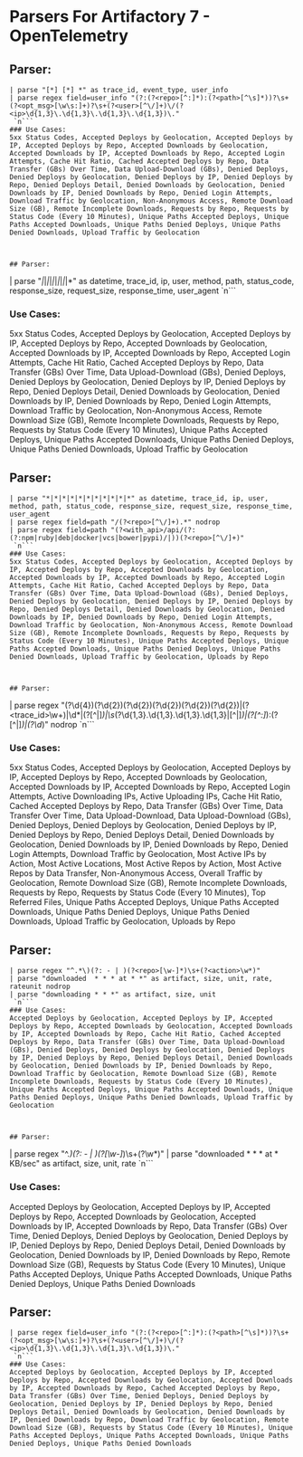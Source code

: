 # Parsers For Artifactory 7 - OpenTelemetry

## Parser:
```
| parse "[*] [*] *" as trace_id, event_type, user_info 
| parse regex field=user_info "(?:(?<repo>[^:]*):(?<path>[^\s]*))?\s+(?<opt_msg>[\w\s:]+)?\s+(?<user>[^\/]+)\/(?<ip>\d{1,3}\.\d{1,3}\.\d{1,3}\.\d{1,3})\."
 `n```
### Use Cases:
5xx Status Codes, Accepted Deploys by Geolocation, Accepted Deploys by IP, Accepted Deploys by Repo, Accepted Downloads by Geolocation, Accepted Downloads by IP, Accepted Downloads by Repo, Accepted Login Attempts, Cache Hit Ratio, Cached Accepted Deploys by Repo, Data Transfer (GBs) Over Time, Data Upload-Download (GBs), Denied Deploys, Denied Deploys by Geolocation, Denied Deploys by IP, Denied Deploys by Repo, Denied Deploys Detail, Denied Downloads by Geolocation, Denied Downloads by IP, Denied Downloads by Repo, Denied Login Attempts, Download Traffic by Geolocation, Non-Anonymous Access, Remote Download Size (GB), Remote Incomplete Downloads, Requests by Repo, Requests by Status Code (Every 10 Minutes), Unique Paths Accepted Deploys, Unique Paths Accepted Downloads, Unique Paths Denied Deploys, Unique Paths Denied Downloads, Upload Traffic by Geolocation



## Parser:
```
| parse "*|*|*|*|*|*|*|*|*|*|*" as datetime, trace_id, ip, user, method, path, status_code, response_size, request_size, response_time, user_agent
 `n```
### Use Cases:
5xx Status Codes, Accepted Deploys by Geolocation, Accepted Deploys by IP, Accepted Deploys by Repo, Accepted Downloads by Geolocation, Accepted Downloads by IP, Accepted Downloads by Repo, Accepted Login Attempts, Cache Hit Ratio, Cached Accepted Deploys by Repo, Data Transfer (GBs) Over Time, Data Upload-Download (GBs), Denied Deploys, Denied Deploys by Geolocation, Denied Deploys by IP, Denied Deploys by Repo, Denied Deploys Detail, Denied Downloads by Geolocation, Denied Downloads by IP, Denied Downloads by Repo, Denied Login Attempts, Download Traffic by Geolocation, Non-Anonymous Access, Remote Download Size (GB), Remote Incomplete Downloads, Requests by Repo, Requests by Status Code (Every 10 Minutes), Unique Paths Accepted Deploys, Unique Paths Accepted Downloads, Unique Paths Denied Deploys, Unique Paths Denied Downloads, Upload Traffic by Geolocation



## Parser:
```
| parse "*|*|*|*|*|*|*|*|*|*|*" as datetime, trace_id, ip, user, method, path, status_code, response_size, request_size, response_time, user_agent
| parse regex field=path "/(?<repo>[^\/]+).*" nodrop
| parse regex field=path "(?<with_api>/api/(?:(?:npm|ruby|deb|docker|vcs|bower|pypi)/|))(?<repo>[^\/]+)"
 `n```
### Use Cases:
5xx Status Codes, Accepted Deploys by Geolocation, Accepted Deploys by IP, Accepted Deploys by Repo, Accepted Downloads by Geolocation, Accepted Downloads by IP, Accepted Downloads by Repo, Accepted Login Attempts, Cache Hit Ratio, Cached Accepted Deploys by Repo, Data Transfer (GBs) Over Time, Data Upload-Download (GBs), Denied Deploys, Denied Deploys by Geolocation, Denied Deploys by IP, Denied Deploys by Repo, Denied Deploys Detail, Denied Downloads by Geolocation, Denied Downloads by IP, Denied Downloads by Repo, Denied Login Attempts, Download Traffic by Geolocation, Non-Anonymous Access, Remote Download Size (GB), Remote Incomplete Downloads, Requests by Repo, Requests by Status Code (Every 10 Minutes), Unique Paths Accepted Deploys, Unique Paths Accepted Downloads, Unique Paths Denied Deploys, Unique Paths Denied Downloads, Upload Traffic by Geolocation, Uploads by Repo



## Parser:
```
| parse regex "(?<year>\d{4})(?<month>\d{2})(?<day>\d{2})(?<hour>\d{2})(?<minute>\d{2})(?<second>\d{2})\|(?<trace_id>\w+)\|\d*\|(?<direction>[^|]*)\|\s*(?<ip>\d{1,3}\.\d{1,3}\.\d{1,3}\.\d{1,3}|[^|]*)\|(?<repo>[^:]*):(?<fullfilepath>[^|]*)\|(?<size>\d*)" nodrop
 `n```
### Use Cases:
5xx Status Codes, Accepted Deploys by Geolocation, Accepted Deploys by IP, Accepted Deploys by Repo, Accepted Downloads by Geolocation, Accepted Downloads by IP, Accepted Downloads by Repo, Accepted Login Attempts, Active Downloading IPs, Active Uploading IPs, Cache Hit Ratio, Cached Accepted Deploys by Repo, Data Transfer (GBs) Over Time, Data Transfer Over Time, Data Upload-Download, Data Upload-Download (GBs), Denied Deploys, Denied Deploys by Geolocation, Denied Deploys by IP, Denied Deploys by Repo, Denied Deploys Detail, Denied Downloads by Geolocation, Denied Downloads by IP, Denied Downloads by Repo, Denied Login Attempts, Download Traffic by Geolocation, Most Active IPs by Action, Most Active Locations, Most Active Repos by Action, Most Active Repos by Data Transfer, Non-Anonymous Access, Overall Traffic by Geolocation, Remote Download Size (GB), Remote Incomplete Downloads, Requests by Repo, Requests by Status Code (Every 10 Minutes), Top Referred Files, Unique Paths Accepted Deploys, Unique Paths Accepted Downloads, Unique Paths Denied Deploys, Unique Paths Denied Downloads, Upload Traffic by Geolocation, Uploads by Repo



## Parser:
```
| parse regex "^.*\)(?: - | )(?<repo>[\w-]*)\s+(?<action>\w*)"
| parse "downloaded  * * * at * *" as artifact, size, unit, rate, rateunit nodrop
| parse "downloading * * *" as artifact, size, unit
 `n```
### Use Cases:
Accepted Deploys by Geolocation, Accepted Deploys by IP, Accepted Deploys by Repo, Accepted Downloads by Geolocation, Accepted Downloads by IP, Accepted Downloads by Repo, Cache Hit Ratio, Cached Accepted Deploys by Repo, Data Transfer (GBs) Over Time, Data Upload-Download (GBs), Denied Deploys, Denied Deploys by Geolocation, Denied Deploys by IP, Denied Deploys by Repo, Denied Deploys Detail, Denied Downloads by Geolocation, Denied Downloads by IP, Denied Downloads by Repo, Download Traffic by Geolocation, Remote Download Size (GB), Remote Incomplete Downloads, Requests by Status Code (Every 10 Minutes), Unique Paths Accepted Deploys, Unique Paths Accepted Downloads, Unique Paths Denied Deploys, Unique Paths Denied Downloads, Upload Traffic by Geolocation



## Parser:
```
| parse regex "^.*\)(?: - | )(?<repo>[\w-]*)\s+(?<action>\w*)"
| parse "downloaded  * * * at * KB/sec" as artifact, size, unit, rate
 `n```
### Use Cases:
Accepted Deploys by Geolocation, Accepted Deploys by IP, Accepted Deploys by Repo, Accepted Downloads by Geolocation, Accepted Downloads by IP, Accepted Downloads by Repo, Data Transfer (GBs) Over Time, Denied Deploys, Denied Deploys by Geolocation, Denied Deploys by IP, Denied Deploys by Repo, Denied Deploys Detail, Denied Downloads by Geolocation, Denied Downloads by IP, Denied Downloads by Repo, Remote Download Size (GB), Requests by Status Code (Every 10 Minutes), Unique Paths Accepted Deploys, Unique Paths Accepted Downloads, Unique Paths Denied Deploys, Unique Paths Denied Downloads



## Parser:
```
| parse regex field=user_info "(?:(?<repo>[^:]*):(?<path>[^\s]*))?\s+(?<opt_msg>[\w\s:]+)?\s+(?<user>[^\/]+)\/(?<ip>\d{1,3}\.\d{1,3}\.\d{1,3}\.\d{1,3})\."
 `n```
### Use Cases:
Accepted Deploys by Geolocation, Accepted Deploys by IP, Accepted Deploys by Repo, Accepted Downloads by Geolocation, Accepted Downloads by IP, Accepted Downloads by Repo, Cached Accepted Deploys by Repo, Data Transfer (GBs) Over Time, Denied Deploys, Denied Deploys by Geolocation, Denied Deploys by IP, Denied Deploys by Repo, Denied Deploys Detail, Denied Downloads by Geolocation, Denied Downloads by IP, Denied Downloads by Repo, Download Traffic by Geolocation, Remote Download Size (GB), Requests by Status Code (Every 10 Minutes), Unique Paths Accepted Deploys, Unique Paths Accepted Downloads, Unique Paths Denied Deploys, Unique Paths Denied Downloads


